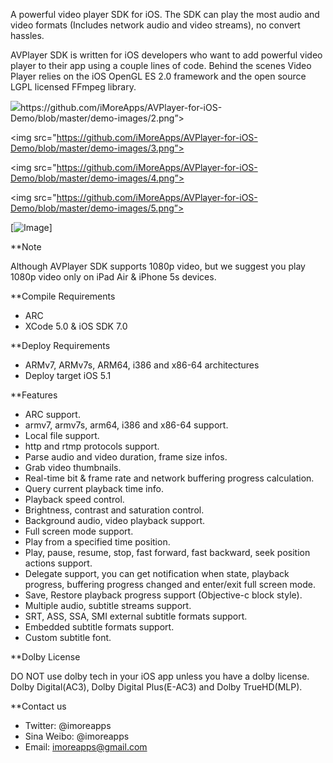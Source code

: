 A powerful video player SDK for iOS. The SDK can play the most audio and video formats (Includes network audio and video streams), no convert hassles.

AVPlayer SDK is written for iOS developers who want to add powerful video player to their app using a couple lines of code. Behind the scenes Video Player relies on the iOS OpenGL ES 2.0 framework and the open source LGPL licensed FFmpeg library.

<p align=“center” >
<img src="https://github.com/iMoreApps/AVPlayer-for-iOS-Demo/blob/master/demo-images/1.png”>

<img src="https://github.com/iMoreApps/AVPlayer-for-iOS-Demo/blob/master/demo-images/2.png”>

<img src="https://github.com/iMoreApps/AVPlayer-for-iOS-Demo/blob/master/demo-images/3.png”>

<img src="https://github.com/iMoreApps/AVPlayer-for-iOS-Demo/blob/master/demo-images/4.png”>

<img src="https://github.com/iMoreApps/AVPlayer-for-iOS-Demo/blob/master/demo-images/5.png”>

</p>

[![Image](https://github.com/iMoreApps/AVPlayer-for-iOS-Demo/blob/master/demo-images/6.png)]

**Note

Although AVPlayer SDK supports 1080p video, but we suggest you play 1080p video only on iPad Air & iPhone 5s devices.

**Compile Requirements

 - ARC
 - XCode 5.0 & iOS SDK 7.0

**Deploy Requirements

 - ARMv7, ARMv7s, ARM64, i386 and x86-64 architectures
 - Deploy target iOS 5.1

**Features

 - ARC support.
 - armv7, armv7s, arm64, i386 and x86-64 support.
 - Local file support.
 - http and rtmp protocols support.
 - Parse audio and video duration, frame size infos.
 - Grab video thumbnails.
 - Real-time bit & frame rate and network buffering progress calculation.
 - Query current playback time info.
 - Playback speed control.
 - Brightness, contrast and saturation control.
 - Background audio, video playback support.
 - Full screen mode support.
 - Play from a specified time position.
 - Play, pause, resume, stop, fast forward, fast backward, seek position actions support.
 - Delegate support, you can get notification when state, playback progress, buffering progress changed and enter/exit full screen mode.
 - Save, Restore playback progress support (Objective-c block style).
 - Multiple audio, subtitle streams support.
 - SRT, ASS, SSA, SMI external subtitle formats support.
 - Embedded subtitle formats support.
 - Custom subtitle font.

**Dolby License

DO NOT use dolby tech in your iOS app unless you have a dolby license.
Dolby Digital(AC3), Dolby Digital Plus(E-AC3) and Dolby TrueHD(MLP).

**Contact us

 - Twitter: @imoreapps
 - Sina Weibo: @imoreapps
 - Email: imoreapps@gmail.com
